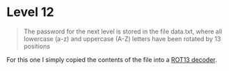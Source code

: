 # Level 12

> The password for the next level is stored in the file data.txt, where all lowercase (a-z) and uppercase (A-Z) letters have been rotated by 13 positions

For this one I simply copied the contents of the file into a [ROT13 decoder](https://cryptii.com/pipes/rot13-decoder).
